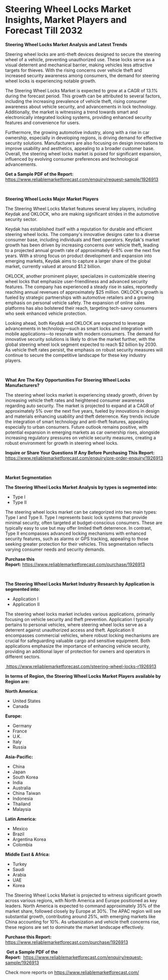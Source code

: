 <p><h1>Steering Wheel Locks Market Insights, Market Players and Forecast Till 2032</h1></p><p><strong>Steering Wheel Locks Market Analysis and Latest Trends</strong></p>
<p><p>Steering wheel locks are anti-theft devices designed to secure the steering wheel of a vehicle, preventing unauthorized use. These locks serve as a visual deterrent and mechanical barrier, making vehicles less attractive targets for thieves. With the rising concerns over vehicle theft and increased security awareness among consumers, the demand for steering wheel locks is experiencing notable growth.</p><p>The Steering Wheel Locks Market is expected to grow at a CAGR of 13.1% during the forecast period. This growth can be attributed to several factors, including the increasing prevalence of vehicle theft, rising consumer awareness about vehicle security, and advancements in lock technology. Additionally, the market is witnessing a trend towards smart and electronically integrated locking systems, providing enhanced security features and convenience for users.</p><p>Furthermore, the growing automotive industry, along with a rise in car ownership, especially in developing regions, is driving demand for effective security solutions. Manufacturers are also focusing on design innovations to improve usability and aesthetics, appealing to a broader customer base. Overall, the steering wheel locks market is poised for significant expansion, influenced by evolving consumer preferences and technological advancements.</p></p>
<p><strong>Get a Sample PDF of the Report:&nbsp;</strong> <a href="https://www.reliablemarketforecast.com/enquiry/request-sample/1926913?utm_campaign=2758&utm_medium=2&utm_source=Github&utm_content=ia&utm_term=28032025&utm_id=steering-wheel-locks">https://www.reliablemarketforecast.com/enquiry/request-sample/1926913</a></p>
<p>&nbsp;</p>
<p><strong>Steering Wheel Locks Major Market Players</strong></p>
<p><p>The Steering Wheel Locks Market features several key players, including Keydak and OKLOCK, who are making significant strides in the automotive security sector. </p><p>Keydak has established itself with a reputation for durable and efficient steering wheel locks. The company's innovative designs cater to a diverse consumer base, including individuals and fleet operators. Keydak's market growth has been driven by increasing concerns over vehicle theft, leading to a projected annual growth rate of approximately 6-8% over the next five years. With a strong focus on product development and expansion into emerging markets, Keydak aims to capture a larger share of the global market, currently valued at around $1.2 billion.</p><p>OKLOCK, another prominent player, specializes in customizable steering wheel locks that emphasize user-friendliness and advanced security features. The company has experienced a steady rise in sales, reportedly reaching annual revenues of approximately $25 million. OKLOCK's growth is fueled by strategic partnerships with automotive retailers and a growing emphasis on personal vehicle safety. The expansion of online sales platforms has also bolstered their reach, targeting tech-savvy consumers who seek enhanced vehicle protection.</p><p>Looking ahead, both Keydak and OKLOCK are expected to leverage advancements in technology—such as smart locks and integration with mobile applications—to resonate with modern consumers. The demand for innovative security solutions is likely to drive the market further, with the global steering wheel lock segment expected to reach $2 billion by 2030. As vehicle theft rates persist, the emphasis on robust security measures will continue to secure the competitive landscape for these key industry players.</p></p>
<p>&nbsp;</p>
<p><strong>What Are The Key Opportunities For Steering Wheel Locks Manufacturers?</strong></p>
<p><p>The steering wheel locks market is experiencing steady growth, driven by increasing vehicle theft rates and heightened consumer awareness regarding auto security. The market is projected to expand at a CAGR of approximately 5% over the next five years, fueled by innovations in design and materials enhancing usability and theft deterrence. Key trends include the integration of smart technology and anti-theft features, appealing especially to urban consumers. Future outlook remains positive, with potential expansion in emerging markets as car ownership rises, alongside increasing regulatory pressures on vehicle security measures, creating a robust environment for growth in steering wheel locks.</p></p>
<p><strong>Inquire or Share Your Questions If Any Before Purchasing This Report:</strong> <a href="https://www.reliablemarketforecast.com/enquiry/pre-order-enquiry/1926913?utm_campaign=2758&utm_medium=2&utm_source=Github&utm_content=ia&utm_term=28032025&utm_id=steering-wheel-locks">https://www.reliablemarketforecast.com/enquiry/pre-order-enquiry/1926913</a></p>
<p>&nbsp;</p>
<p><strong>Market Segmentation</strong></p>
<p><strong>The Steering Wheel Locks Market Analysis by types is segmented into:</strong></p>
<p><ul><li>Type I</li><li>Type II</li></ul></p>
<p><p>The steering wheel locks market can be categorized into two main types: Type I and Type II. Type I represents basic lock systems that provide minimal security, often targeted at budget-conscious consumers. These are typically easy to use but may offer limited theft deterrence. In contrast, Type II encompasses advanced locking mechanisms with enhanced security features, such as alarms or GPS tracking, appealing to those seeking greater protection for their vehicles. This segmentation reflects varying consumer needs and security demands.</p></p>
<p><strong>Purchase this Report:&nbsp;</strong><a href="https://www.reliablemarketforecast.com/purchase/1926913?utm_campaign=2758&utm_medium=2&utm_source=Github&utm_content=ia&utm_term=28032025&utm_id=steering-wheel-locks">https://www.reliablemarketforecast.com/purchase/1926913</a></p>
<p>&nbsp;</p>
<p><strong>The Steering Wheel Locks Market Industry Research by Application is segmented into:</strong></p>
<p><ul><li>Application I</li><li>Application II</li></ul></p>
<p><p>The steering wheel locks market includes various applications, primarily focusing on vehicle security and theft prevention. Application I typically pertains to personal vehicles, where steering wheel locks serve as a deterrent against unauthorized access and theft. Application II encompasses commercial vehicles, where robust locking mechanisms are crucial for safeguarding valuable cargo and sensitive equipment. Both applications emphasize the importance of enhancing vehicle security, providing an additional layer of protection for owners and operators in different sectors.</p></p>
<p><a href="https://www.reliablemarketforecast.com/steering-wheel-locks-r1926913?utm_campaign=2758&utm_medium=2&utm_source=Github&utm_content=ia&utm_term=28032025&utm_id=steering-wheel-locks">&nbsp;https://www.reliablemarketforecast.com/steering-wheel-locks-r1926913</a></p>
<p><strong>In terms of Region, the Steering Wheel Locks Market Players available by Region are:</strong></p>
<p>
    <p> <strong> North America: </strong>
        <ul>
            <li>United States</li>
            <li>Canada</li>
        </ul>
        </p> 
    <p> <strong> Europe: </strong>
        <ul>
            <li>Germany</li>
            <li>France</li>
            <li>U.K.</li>
            <li>Italy</li>
            <li>Russia</li>
        </ul>
        </p> 
    <p> <strong> Asia-Pacific: </strong>
        <ul>
            <li>China</li>
            <li>Japan</li>
            <li>South Korea</li>
            <li>India</li>
            <li>Australia</li>
            <li>China Taiwan</li>
            <li>Indonesia</li>
            <li>Thailand</li>
            <li>Malaysia</li>
        </ul>
        </p> 
    <p> <strong> Latin America: </strong>
        <ul>
            <li>Mexico</li>
            <li>Brazil</li>
            <li>Argentina Korea</li>
            <li>Colombia</li>
        </ul>
        </p> 
    <p> <strong> Middle East & Africa: </strong>
        <ul>
            <li>Turkey</li>
            <li>Saudi</li>
            <li>Arabia</li>
            <li>UAE</li>
            <li>Korea</li>
        </ul>
    </p>
    </p>
<p><p>The Steering Wheel Locks Market is projected to witness significant growth across various regions, with North America and Europe positioned as key leaders. North America is expected to command approximately 35% of the market share, followed closely by Europe at 30%. The APAC region will see substantial growth, contributing around 25%, with emerging markets like China accounting for 10%. As urbanization and vehicle theft concerns rise, these regions are set to dominate the market landscape effectively.</p></p>
<p><strong>Purchase this Report: </strong><a href="https://www.reliablemarketforecast.com/purchase/1926913?utm_campaign=2758&utm_medium=2&utm_source=Github&utm_content=ia&utm_term=28032025&utm_id=steering-wheel-locks">https://www.reliablemarketforecast.com/purchase/1926913</a></p>
<p>&nbsp;<strong>Get a Sample PDF of the Report:&nbsp;&nbsp;</strong><a href="https://www.reliablemarketforecast.com/enquiry/request-sample/1926913?utm_campaign=2758&utm_medium=2&utm_source=Github&utm_content=ia&utm_term=28032025&utm_id=steering-wheel-locks">https://www.reliablemarketforecast.com/enquiry/request-sample/1926913</a></p>
<p><strong></strong></p>
<p>Check more reports on <a href="https://www.reliablemarketforecast.com/?utm_campaign=2758&utm_medium=2&utm_source=Github&utm_content=ia&utm_term=28032025&utm_id=steering-wheel-locks">https://www.reliablemarketforecast.com/</a></p>